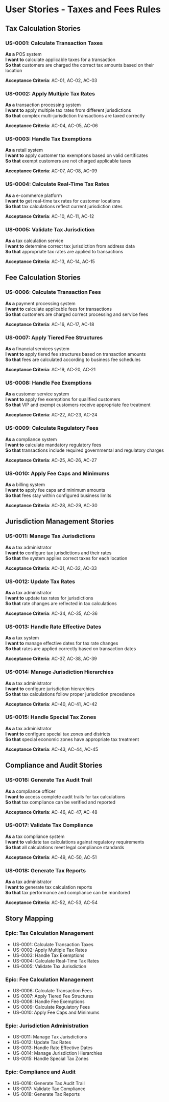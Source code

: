# User Stories - Taxes and Fees Rules

## Tax Calculation Stories

### US-0001: Calculate Transaction Taxes
**As a** POS system  
**I want to** calculate applicable taxes for a transaction  
**So that** customers are charged the correct tax amounts based on their location

**Acceptance Criteria**: AC-01, AC-02, AC-03

### US-0002: Apply Multiple Tax Rates
**As a** transaction processing system  
**I want to** apply multiple tax rates from different jurisdictions  
**So that** complex multi-jurisdiction transactions are taxed correctly

**Acceptance Criteria**: AC-04, AC-05, AC-06

### US-0003: Handle Tax Exemptions
**As a** retail system  
**I want to** apply customer tax exemptions based on valid certificates  
**So that** exempt customers are not charged applicable taxes

**Acceptance Criteria**: AC-07, AC-08, AC-09

### US-0004: Calculate Real-Time Tax Rates
**As a** e-commerce platform  
**I want to** get real-time tax rates for customer locations  
**So that** tax calculations reflect current jurisdiction rates

**Acceptance Criteria**: AC-10, AC-11, AC-12

### US-0005: Validate Tax Jurisdiction
**As a** tax calculation service  
**I want to** determine correct tax jurisdiction from address data  
**So that** appropriate tax rates are applied to transactions

**Acceptance Criteria**: AC-13, AC-14, AC-15

## Fee Calculation Stories

### US-0006: Calculate Transaction Fees
**As a** payment processing system  
**I want to** calculate applicable fees for transactions  
**So that** customers are charged correct processing and service fees

**Acceptance Criteria**: AC-16, AC-17, AC-18

### US-0007: Apply Tiered Fee Structures
**As a** financial services system  
**I want to** apply tiered fee structures based on transaction amounts  
**So that** fees are calculated according to business fee schedules

**Acceptance Criteria**: AC-19, AC-20, AC-21

### US-0008: Handle Fee Exemptions
**As a** customer service system  
**I want to** apply fee exemptions for qualified customers  
**So that** VIP and exempt customers receive appropriate fee treatment

**Acceptance Criteria**: AC-22, AC-23, AC-24

### US-0009: Calculate Regulatory Fees
**As a** compliance system  
**I want to** calculate mandatory regulatory fees  
**So that** transactions include required governmental and regulatory charges

**Acceptance Criteria**: AC-25, AC-26, AC-27

### US-0010: Apply Fee Caps and Minimums
**As a** billing system  
**I want to** apply fee caps and minimum amounts  
**So that** fees stay within configured business limits

**Acceptance Criteria**: AC-28, AC-29, AC-30

## Jurisdiction Management Stories

### US-0011: Manage Tax Jurisdictions
**As a** tax administrator  
**I want to** configure tax jurisdictions and their rates  
**So that** the system applies correct taxes for each location

**Acceptance Criteria**: AC-31, AC-32, AC-33

### US-0012: Update Tax Rates
**As a** tax administrator  
**I want to** update tax rates for jurisdictions  
**So that** rate changes are reflected in tax calculations

**Acceptance Criteria**: AC-34, AC-35, AC-36

### US-0013: Handle Rate Effective Dates
**As a** tax system  
**I want to** manage effective dates for tax rate changes  
**So that** rates are applied correctly based on transaction dates

**Acceptance Criteria**: AC-37, AC-38, AC-39

### US-0014: Manage Jurisdiction Hierarchies
**As a** tax administrator  
**I want to** configure jurisdiction hierarchies  
**So that** tax calculations follow proper jurisdiction precedence

**Acceptance Criteria**: AC-40, AC-41, AC-42

### US-0015: Handle Special Tax Zones
**As a** tax administrator  
**I want to** configure special tax zones and districts  
**So that** special economic zones have appropriate tax treatment

**Acceptance Criteria**: AC-43, AC-44, AC-45

## Compliance and Audit Stories

### US-0016: Generate Tax Audit Trail
**As a** compliance officer  
**I want to** access complete audit trails for tax calculations  
**So that** tax compliance can be verified and reported

**Acceptance Criteria**: AC-46, AC-47, AC-48

### US-0017: Validate Tax Compliance
**As a** tax compliance system  
**I want to** validate tax calculations against regulatory requirements  
**So that** all calculations meet legal compliance standards

**Acceptance Criteria**: AC-49, AC-50, AC-51

### US-0018: Generate Tax Reports
**As a** tax administrator  
**I want to** generate tax calculation reports  
**So that** tax performance and compliance can be monitored

**Acceptance Criteria**: AC-52, AC-53, AC-54

## Story Mapping

### Epic: Tax Calculation Management
- US-0001: Calculate Transaction Taxes
- US-0002: Apply Multiple Tax Rates
- US-0003: Handle Tax Exemptions
- US-0004: Calculate Real-Time Tax Rates
- US-0005: Validate Tax Jurisdiction

### Epic: Fee Calculation Management
- US-0006: Calculate Transaction Fees
- US-0007: Apply Tiered Fee Structures
- US-0008: Handle Fee Exemptions
- US-0009: Calculate Regulatory Fees
- US-0010: Apply Fee Caps and Minimums

### Epic: Jurisdiction Administration
- US-0011: Manage Tax Jurisdictions
- US-0012: Update Tax Rates
- US-0013: Handle Rate Effective Dates
- US-0014: Manage Jurisdiction Hierarchies
- US-0015: Handle Special Tax Zones

### Epic: Compliance and Audit
- US-0016: Generate Tax Audit Trail
- US-0017: Validate Tax Compliance
- US-0018: Generate Tax Reports